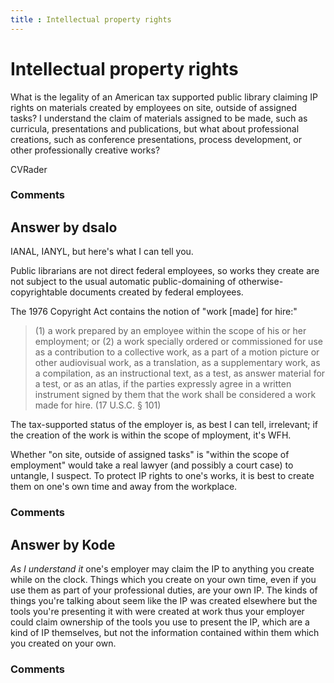 ```yaml
---
title : Intellectual property rights
---
```

Intellectual property rights
=====================
What is the legality of an American tax supported public library
claiming IP rights on materials created by employees on site, outside of
assigned tasks? I understand the claim of materials assigned to be made,
such as curricula, presentations and publications, but what about
professional creations, such as conference presentations, process
development, or other professionally creative works?

CVRader

### Comments ###


Answer by dsalo
----------------
IANAL, IANYL, but here's what I can tell you.

Public librarians are not direct federal employees, so works they create
are not subject to the usual automatic public-domaining of
otherwise-copyrightable documents created by federal employees.

The 1976 Copyright Act contains the notion of "work [made] for hire:"

> ​(1) a work prepared by an employee within the scope of his or her
> employment; or (2) a work specially ordered or commissioned for use as
> a contribution to a collective work, as a part of a motion picture or
> other audiovisual work, as a translation, as a supplementary work, as
> a compilation, as an instructional text, as a test, as answer material
> for a test, or as an atlas, if the parties expressly agree in a
> written instrument signed by them that the work shall be considered a
> work made for hire. (17 U.S.C. § 101)

The tax-supported status of the employer is, as best I can tell,
irrelevant; if the creation of the work is within the scope of
mployment, it's WFH.

Whether "on site, outside of assigned tasks" is "within the scope of
employment" would take a real lawyer (and possibly a court case) to
untangle, I suspect. To protect IP rights to one's works, it is best to
create them on one's own time and away from the workplace.

### Comments ###

Answer by Kode
----------------
*As I understand it* one's employer may claim the IP to anything you
create while on the clock. Things which you create on your own time,
even if you use them as part of your professional duties, are your own
IP. The kinds of things you're talking about seem like the IP was
created elsewhere but the tools you're presenting it with were created
at work thus your employer could claim ownership of the tools you use to
present the IP, which are a kind of IP themselves, but not the
information contained within them which you created on your own.

### Comments ###

